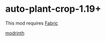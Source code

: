 # auto-plant-crop-1.19+

This mod requires [Fabric](https://fabricmc.net/)



[modrinth](https://modrinth.com/mod/auto-plant-crops)


